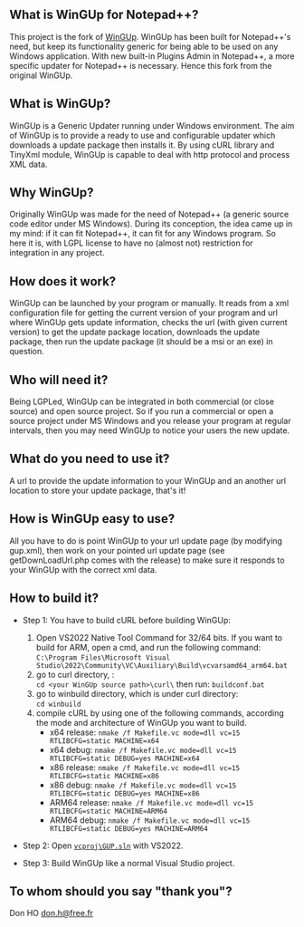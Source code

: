 What is WinGUp for Notepad++?
--------------------------

This project is the fork of [WinGUp](https://github.com/gup4win/wingup).
WinGUp has been built for Notepad++'s need, but keep its functionality generic for being able to be used on any Windows application. With new built-in Plugins Admin in Notepad++, a more specific updater for Notepad++ is necessary. Hence this fork from the original WinGUp.


What is WinGUp?
---------------

WinGUp is a Generic Updater running under Windows environment.
The aim of WinGUp is to provide a ready to use and configurable updater
which downloads a update package then installs it. By using cURL library
and TinyXml module, WinGUp is capable to deal with http protocol and process XML data.


Why WinGUp?
-----------

Originally WinGUp was made for the need of Notepad++ (a generic source code editor under MS Windows).
During its conception, the idea came up in my mind: if it can fit Notepad++, it can fit for any Windows program.
So here it is, with LGPL license to have no (almost not) restriction for integration in any project.



How does it work?
-----------------

WinGUp can be launched by your program or manually. It reads from a xml configuration file
for getting the current version of your program and url where WinGUp gets update information,
checks the url (with given current version) to get the update package location,
downloads the update package, then run the update package (it should be a msi or an exe) in question.



Who will need it?
-----------------

Being LGPLed, WinGUp can be integrated in both commercial (or close source) and open source project.
So if you run a commercial or open a source project under MS Windows and you release your program at
regular intervals, then you may need WinGUp to notice your users the new update.



What do you need to use it?
---------------------------

A url to provide the update information to your WinGUp and an another url location
to store your update package, that's it!



How is WinGUp easy to use?
--------------------------

All you have to do is point WinGUp to your url update page (by modifying gup.xml), 
then work on your pointed url update page (see getDownLoadUrl.php comes with the release)
to make sure it responds to your WinGUp with the correct xml data.



How to build it?
----------------

 * Step 1: You have to build cURL before building WinGUp:

    1. Open VS2022 Native Tool Command for 32/64 bits. If you want to build for ARM, open a cmd, and run the following command:<br/>
       `C:\Program Files\Microsoft Visual Studio\2022\Community\VC\Auxiliary\Build\vcvarsamd64_arm64.bat`
    2. go to curl directory, :<br/>
       `cd <your WinGUp source path>\curl\` then run:
       `buildconf.bat`
    3. go to winbuild directory, which is under curl directory:<br/>
       `cd winbuild`
    4. compile cURL by using one of the following commands, according the mode and architecture of WinGUp you want to build.
       - x64 release: `nmake /f Makefile.vc mode=dll vc=15 RTLIBCFG=static MACHINE=x64`
       - x64 debug: `nmake /f Makefile.vc mode=dll vc=15 RTLIBCFG=static DEBUG=yes MACHINE=x64`
       - x86 release: `nmake /f Makefile.vc mode=dll vc=15 RTLIBCFG=static MACHINE=x86`
       - x86 debug: `nmake /f Makefile.vc mode=dll vc=15 RTLIBCFG=static DEBUG=yes MACHINE=x86`
       - ARM64 release: `nmake /f Makefile.vc mode=dll vc=15 RTLIBCFG=static MACHINE=ARM64`
       - ARM64 debug: `nmake /f Makefile.vc mode=dll vc=15 RTLIBCFG=static DEBUG=yes MACHINE=ARM64`

 * Step 2: Open [`vcproj\GUP.sln`](https://github.com/gup4win/wingup/blob/master/vcproj/GUP.sln) with VS2022.
 
 * Step 3: Build WinGUp like a normal Visual Studio project.


To whom should you say "thank you"?
-----------------------------------

Don HO
<don.h@free.fr>
